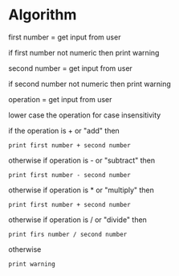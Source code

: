 # Algorithm

first number = get input from user

if first number not numeric then print warning

second number = get input from user

if second number not numeric then print warning

operation = get input from user

lower case the operation for case insensitivity

if the operation is + or "add" then

    print first number + second number

otherwise if operation is - or "subtract" then

    print first number - second number

otherwise if operation is * or "multiply" then

    print first number + second number

otherwise if operation is / or "divide" then

    print firs number / second number

otherwise

    print warning
